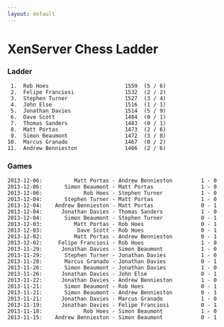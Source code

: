 ```yaml
---
layout: default
---
```

# XenServer Chess Ladder
### Ladder
     1.  Rob Hoes                        1559  (5 / 6)
     2.  Felipe Franciosi                1532  (2 / 2)
     3.  Stephen Turner                  1527  (3 / 4)
     4.  John Else                       1516  (1 / 1)
     5.  Jonathan Davies                 1514  (5 / 9)
     6.  Dave Scott                      1484  (0 / 1)
     7.  Thomas Sanders                  1483  (0 / 1)
     8.  Matt Portas                     1473  (2 / 6)
     9.  Simon Beaumont                  1472  (3 / 8)
    10.  Marcus Granado                  1467  (0 / 2)
    11.  Andrew Bennieston               1466  (2 / 6)
### Games
    2013-12-06:          Matt Portas - Andrew Bennieston         1 - 0
    2013-12-06:       Simon Beaumont - Matt Portas               1 - 0
    2013-12-06:             Rob Hoes - Stephen Turner            1 - 0
    2013-12-04:       Stephen Turner - Matt Portas               1 - 0
    2013-12-04:    Andrew Bennieston - Matt Portas               0 - 1
    2013-12-04:      Jonathan Davies - Thomas Sanders            1 - 0
    2013-12-04:       Simon Beaumont - Stephen Turner            0 - 1
    2013-12-03:          Matt Portas - Rob Hoes                  0 - 1
    2013-12-03:           Dave Scott - Rob Hoes                  0 - 1
    2013-12-02:          Matt Portas - Andrew Bennieston         0 - 1
    2013-12-02:     Felipe Franciosi - Rob Hoes                  1 - 0
    2013-11-29:      Jonathan Davies - Simon Beaumont            1 - 0
    2013-11-29:       Stephen Turner - Jonathan Davies           1 - 0
    2013-11-28:       Marcus Granado - Jonathan Davies           0 - 1
    2013-11-26:       Simon Beaumont - Jonathan Davies           1 - 0
    2013-11-26:      Jonathan Davies - John Else                 0 - 1
    2013-11-22:      Jonathan Davies - Andrew Bennieston         1 - 0
    2013-11-21:       Simon Beaumont - Rob Hoes                  0 - 1
    2013-11-21:       Simon Beaumont - Andrew Bennieston         0 - 1
    2013-11-21:      Jonathan Davies - Marcus Granado            1 - 0
    2013-11-19:      Jonathan Davies - Felipe Franciosi          0 - 1
    2013-11-18:             Rob Hoes - Simon Beaumont            1 - 0
    2013-11-15:    Andrew Bennieston - Simon Beaumont            0 - 1
